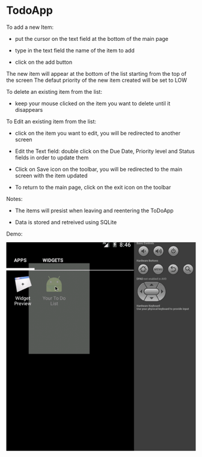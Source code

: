 # TodoApp

To add a new Item:

- put the cursor on the text field at the bottom of the main page

- type in the text field the name of the item to add

- click on the add button

The new item will appear at the bottom of the list starting from the top of the screen
The defaut priority of the new item created will be set to LOW

To delete an existing item from the list:

- keep your mouse clicked on the item you want to delete until it disappears

To Edit an existing item from the list:

- click on the item you want to edit, you will be redirected to another screen

- Edit the Text field: double click on the Due Date, Priority level and Status fields in order to update them     

- Click on Save icon on the toolbar, you will be redirected to the main screen with the item updated

- To return to the main page, click on the exit icon on the toolbar

Notes:

- The items will presist when leaving and reentering the ToDoApp

- Data is stored and retreived using SQLite

Demo:


![alt tag](https://github.com/patrick007/ToDoApp/blob/master/app/src/main/res/demo/demo2.gif)

